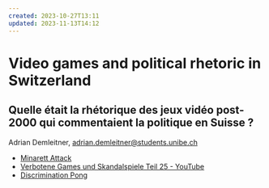 ```yaml
---
created: 2023-10-27T13:11
updated: 2023-11-13T14:12
---
```

# Video games and political rhetoric in Switzerland
## Quelle était la rhétorique des jeux vidéo post-2000 qui commentaient la politique en Suisse ?

Adrian Demleitner, [adrian.demleitner@students.unibe.ch](mailto:adrian.demleitner@students.unibe.ch)

- [Minarett Attack](https://swissgames.garden/games/minarett-attack)
- [Verbotene Games und Skandalspiele Teil 25 - YouTube](https://www.youtube.com/watch?v=yWpSYvcL-dU&themeRefresh=1)
- [Discrimination Pong](https://swissgames.garden/games/discrimination-pong)


